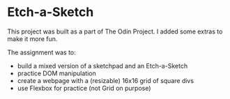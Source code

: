 # Etch-a-Sketch

This project was built as a part of The Odin Project. I added some extras to make it more fun. 

The assignment was to: 

- build a mixed version of a sketchpad and an Etch-a-Sketch
- practice DOM manipulation
- create a webpage with a (resizable) 16x16 grid of square divs
- use Flexbox for practice (not Grid on purpose) 